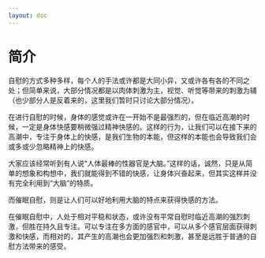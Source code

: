 ```yaml
---
layout: doc
---
```

# 简介

自慰的方式多种多样，每个人的手法或许都是大同小异，又或许各有各的不同之处；但简单来说，大部分情况都是以肉体刺激为主，视觉、听觉等带来的刺激为辅（也少部分人是反着来的，这里我们暂时只讨论大部分情况）。

在进行自慰的时候，身体的感觉或许在一开始不是最强烈的，但在临近高潮的时候，一定是身体快感要稍微强过精神快感的。这样的行为，让我们可以在接下来的高潮中，专注于身体上的快感，是我们生物的本能，但这样的本能也会导致我们会或多或少忽略精神上的快感。

大家应该经常听到有人说“人体最棒的性器官是大脑。”这样的话，诚然，只是从简单的想象和构想中，我们就能得到不错的快感，让身体兴奋起来，但其实这样并没有完全利用到“大脑”的特质。

而催眠自慰，则是让人们可以好地利用大脑的特点来获得快感的方法。

在催眠自慰中，人处于相对平稳和状态，或许没有平常自慰时临近高潮的强烈刺激，但胜在持久且专注。可以专注在多方面的感官中，可以从多个感官层面获得刺激和快感，而相对的，其产生的高潮也会更加强烈和刺激，甚至是远胜于普通的自慰方法带来的感受。